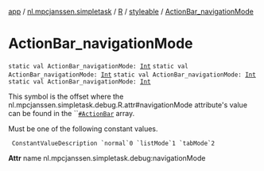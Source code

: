 [app](../../../index.md) / [nl.mpcjanssen.simpletask](../../index.md) / [R](../index.md) / [styleable](index.md) / [ActionBar_navigationMode](.)

# ActionBar_navigationMode

`static val ActionBar_navigationMode: `[`Int`](https://kotlinlang.org/api/latest/jvm/stdlib/kotlin/-int/index.html)
`static val ActionBar_navigationMode: `[`Int`](https://kotlinlang.org/api/latest/jvm/stdlib/kotlin/-int/index.html)
`static val ActionBar_navigationMode: `[`Int`](https://kotlinlang.org/api/latest/jvm/stdlib/kotlin/-int/index.html)
`static val ActionBar_navigationMode: `[`Int`](https://kotlinlang.org/api/latest/jvm/stdlib/kotlin/-int/index.html)

This symbol is the offset where the nl.mpcjanssen.simpletask.debug.R.attr#navigationMode attribute's value can be found in the ``[`#ActionBar`](-action-bar.md) array.

Must be one of the following constant values.

     ConstantValueDescription `normal`0 `listMode`1 `tabMode`2

**Attr**
name nl.mpcjanssen.simpletask.debug:navigationMode

